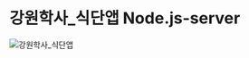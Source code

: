 # 강원학사_식단앱 Node.js-server

![강원학사_식단앱](https://user-images.githubusercontent.com/15865928/208304589-2ef64715-4120-4064-ab57-88f2fca6469e.png)
